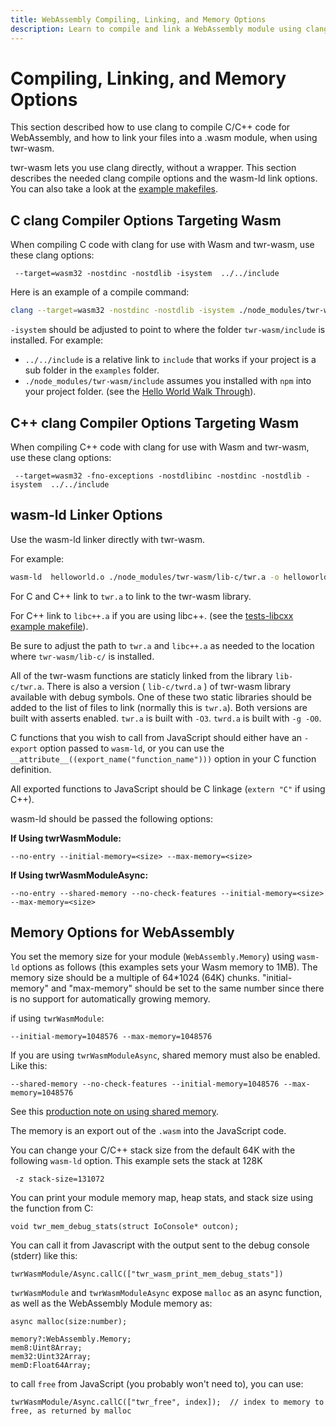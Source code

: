 ```yaml
---
title: WebAssembly Compiling, Linking, and Memory Options
description: Learn to compile and link a WebAssembly module using clang and wasm-ld. Learn debug options, memory and stack size options.
---
```


# Compiling, Linking, and Memory Options
This section described how to use clang to compile C/C++ code for WebAssembly, and how to link your files into a .wasm module, when using twr-wasm.

twr-wasm lets you use clang directly, without a wrapper.  This section describes the needed clang compile options and the wasm-ld link options.  You can also take a look at the [example makefiles](../examples/examples-overview.md).

## C clang Compiler Options Targeting Wasm
When compiling C code with clang for use with Wasm and twr-wasm, use these clang options:
~~~
 --target=wasm32 -nostdinc -nostdlib -isystem  ../../include
~~~

Here is an example of a compile command:
~~~sh
clang --target=wasm32 -nostdinc -nostdlib -isystem ./node_modules/twr-wasm/include -c  helloworld.c -o helloworld.o
~~~

`-isystem` should be adjusted to point to where the folder `twr-wasm/include` is installed. For example:

- `../../include` is a relative link to `include` that works if your project is a sub folder in the `examples` folder. 
- `./node_modules/twr-wasm/include` assumes you installed with `npm` into your project folder. (see the [Hello World Walk Through](helloworld.md)).

## C++ clang Compiler Options Targeting Wasm
When compiling C++ code with clang for use with Wasm and twr-wasm, use these clang options:
~~~
 --target=wasm32 -fno-exceptions -nostdlibinc -nostdinc -nostdlib -isystem  ../../include
~~~

## wasm-ld Linker Options
Use the wasm-ld linker directly with twr-wasm.

For example:
~~~sh
wasm-ld  helloworld.o ./node_modules/twr-wasm/lib-c/twr.a -o helloworld.wasm  --no-entry --initial-memory=131072 --max-memory=131072 --export=hello 
~~~

For C and C++ link to `twr.a` to link to the twr-wasm library.

For C++ link to `libc++.a` if you are using libc++. (see the [tests-libcxx example makefile](../examples/examples-libcxx.md)).

Be sure to adjust the path to `twr.a` and `libc++.a` as needed to the location where `twr-wasm/lib-c/` is installed. 

All of the twr-wasm functions are staticly linked from the library `lib-c/twr.a`.  There is also a version ( `lib-c/twrd.a` ) of twr-wasm library available with debug symbols.  One of these two static libraries should be added to the list of files to link (normally this is `twr.a`).  Both versions are built with asserts enabled.  `twr.a` is built with `-O3`.  `twrd.a` is built with `-g -O0`.

C functions that you wish to call from JavaScript should either have an `-export` option passed to `wasm-ld`, or you can use the `__attribute__((export_name("function_name")))` option in your C function definition.

All exported functions to JavaScript should be C linkage (`extern "C"` if using C++).

wasm-ld should be passed the following options:

**If Using twrWasmModule:**
~~~
--no-entry --initial-memory=<size> --max-memory=<size>
~~~

**If Using twrWasmModuleAsync:**
~~~
--no-entry --shared-memory --no-check-features --initial-memory=<size> --max-memory=<size>
~~~

## Memory Options for WebAssembly
You set the memory size for your module (`WebAssembly.Memory`) using `wasm-ld` options as follows (this examples sets your Wasm memory to 1MB).  The memory size should be a multiple of 64*1024 (64K) chunks. "initial-memory" and "max-memory" should be set to the same number since there is no support for automatically growing memory.

if using `twrWasmModule`:
~~~
--initial-memory=1048576 --max-memory=1048576
~~~

If you are using `twrWasmModuleAsync`, shared memory must also be enabled. Like this:
~~~
--shared-memory --no-check-features --initial-memory=1048576 --max-memory=1048576
~~~

See this [production note on using shared memory](../more/production.md).

The memory is an export out of the `.wasm` into the JavaScript code.  

You can change your C/C++ stack size from the default 64K with the following `wasm-ld` option.   This example sets the stack at 128K
~~~
 -z stack-size=131072
~~~

You can print your module memory map, heap stats, and stack size using the function from C:
~~~
void twr_mem_debug_stats(struct IoConsole* outcon);
~~~
You can call it from Javascript with the output sent to the debug console (stderr) like this:
~~~
twrWasmModule/Async.callC(["twr_wasm_print_mem_debug_stats"])
~~~

`twrWasmModule` and `twrWasmModuleAsync` expose `malloc` as an async function, as well as the WebAssembly Module memory as:
~~~
async malloc(size:number);

memory?:WebAssembly.Memory;
mem8:Uint8Array;
mem32:Uint32Array;
memD:Float64Array;
~~~
to call `free` from JavaScript (you probably won't need to), you can use:
~~~
twrWasmModule/Async.callC(["twr_free", index]);  // index to memory to free, as returned by malloc
~~~  

